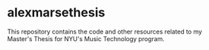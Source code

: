 alexmarsethesis
===============

This repository contains the code and other resources related to my Master's Thesis for NYU's Music Technology program.
